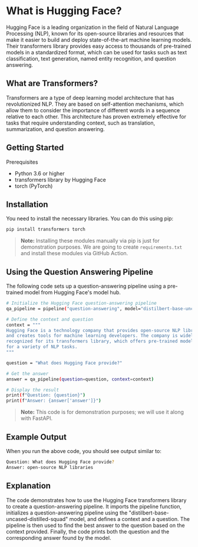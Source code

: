 # What is Hugging Face?

Hugging Face is a leading organization in the field of Natural Language Processing (NLP), known for its open-source libraries and resources that make it easier to build and deploy state-of-the-art machine learning models. Their transformers library provides easy access to thousands of pre-trained models in a standardized format, which can be used for tasks such as text classification, text generation, named entity recognition, and question answering.

## What are Transformers?

Transformers are a type of deep learning model architecture that has revolutionized NLP. They are based on self-attention mechanisms, which allow them to consider the importance of different words in a sequence relative to each other. This architecture has proven extremely effective for tasks that require understanding context, such as translation, summarization, and question answering.

## Getting Started
Prerequisites
* Python 3.6 or higher
* transformers library by Hugging Face
* torch (PyTorch)

## Installation
You need to install the necessary libraries. You can do this using pip:
```bash
pip install transformers torch
```
> **Note:** Installing these modules manually via pip is just for demonstration purposes. We are going to create `requirements.txt` and install these modules via GitHub Action.


## Using the Question Answering Pipeline
The following code sets up a question-answering pipeline using a pre-trained model from Hugging Face's model hub.

```bash
# Initialize the Hugging Face question-answering pipeline
qa_pipeline = pipeline("question-answering", model="distilbert-base-uncased-distilled-squad")

# Define the context and question
context = """
Hugging Face is a technology company that provides open-source NLP libraries 
and creates tools for machine learning developers. The company is widely 
recognized for its transformers library, which offers pre-trained models 
for a variety of NLP tasks.
"""

question = "What does Hugging Face provide?"

# Get the answer
answer = qa_pipeline(question=question, context=context)

# Display the result
print(f"Question: {question}")
print(f"Answer: {answer['answer']}")
```

> **Note:** This code is for demonstration purposes; we will use it along with FastAPI.

## Example Output
When you run the above code, you should see output similar to:

```bash
Question: What does Hugging Face provide?
Answer: open-source NLP libraries
```

## Explanation
The code demonstrates how to use the Hugging Face transformers library to create a question-answering pipeline. It imports the pipeline function, initializes a question-answering pipeline using the "distilbert-base-uncased-distilled-squad" model, and defines a context and a question. The pipeline is then used to find the best answer to the question based on the context provided. Finally, the code prints both the question and the corresponding answer found by the model.
